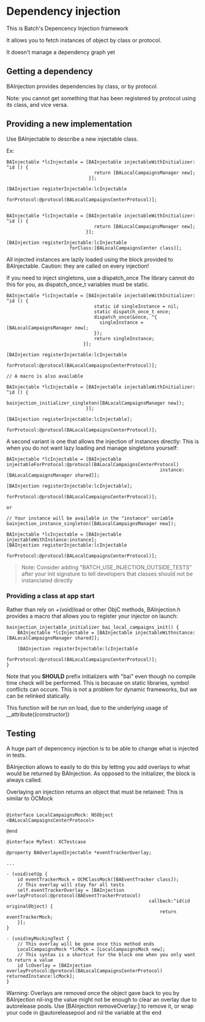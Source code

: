 #  Dependency injection

This is Batch's Depencency Injection framework

It allows you to fetch instances of object by class or protocol.

It doesn't manage a dependency graph yet

## Getting a dependency

BAInjection provides dependencies by class, or by protocol.

Note: you cannot get something that has been registered by protocol using its class, and vice versa.

## Providing a new implementation

Use BAInjectable to describe a new injectable class.

Ex:

```
BAInjectable *lcInjectable = [BAInjectable injectableWithInitializer: ^id () {
                                return [BALocalCampaignsManager new];
                              }];
                         
[BAInjection registerInjectable:lcInjectable
                    forProtocol:@protocol(BALocalCampaignsCenterProtocol)];


BAInjectable *lcInjectable = [BAInjectable injectableWithInitializer: ^id () {
                                return [BALocalCampaignsManager new];
                             }];
                         
[BAInjection registerInjectable:lcInjectable
                       forClass:[BALocalCampaignsCenter class]];
```

All injected instances are lazily loaded using the block provided to BAInjectable. Caution: they are called on every injection!

If you need to inject singletons, use a dispatch_once
The library cannot do this for you, as dispatch_once_t variables must be static.

```
BAInjectable *lcInjectable = [BAInjectable injectableWithInitializer: ^id () {
                                static id singleInstance = nil;
                                static dispatch_once_t once;
                                dispatch_once(&once, ^{
                                  singleInstance = [BALocalCampaignsManager new];
                                });
                                return singleInstance;
                            }];
                         
[BAInjection registerInjectable:lcInjectable
                   forProtocol:@protocol(BALocalCampaignsCenterProtocol)];

// A macro is also available

BAInjectable *lcInjectable = [BAInjectable injectableWithInitializer: ^id () {
                                bainjection_initializer_singleton([BALocalCampaignsManager new]);
                             }];
                         
[BAInjection registerInjectable:lcInjectable];
                    forProtocol:@protocol(BALocalCampaignsCenterProtocol)];
```


A second variant is one that allows the injection of instances directly: This is when you do not want lazy loading and manage singletons yourself:

```
BAInjectable *lcInjectable = [BAInjectable injectableForProtocol:@protocol(BALocalCampaignsCenterProtocol)
                                                        instance:[BALocalCampaignsManager shared]];
                         
[BAInjection registerInjectable:lcInjectable];
                    forProtocol:@protocol(BALocalCampaignsCenterProtocol)];

or 

// Your instance will be available in the "instance" variable
bainjection_instance_singleton([BALocalCampaignsManager new]);

BAInjectable *lcInjectable = [BAInjectable injectableWithInstance:instance];
[BAInjection registerInjectable:lcInjectable
                    forProtocol:@protocol(BALocalCampaignsCenterProtocol)];

```

>Note: Consider adding "BATCH_USE_INJECTION_OUTSIDE_TESTS" after your init signature to tell developers that classes should not be instanciated directly 

### Providing a class at app start

Rather than rely on +(void)load or other ObjC methods, BAInjection.h provides a macro that allows you to register your injector on launch:

```
bainjection_injectable_initializer bai_local_campaigns_init() {
    BAInjectable *lcInjectable = [BAInjectable injectableWithnstance:[BALocalCampaignsManager shared]];
                             
    [BAInjection registerInjectable:lcInjectable
                        forProtocol:@protocol(BALocalCampaignsCenterProtocol)];
}
```

Note that you **SHOULD** prefix initializers with "bai" even though no compile time check will be performed.
This is because on static libraries, symbol conflicts can occure. This is not a problem for dynamic frameworks, but we can be relinked statically.

This function will be run on load, due to the underlying usage of __attribute((constructor))

## Testing

A huge part of depencency injection is to be able to change what is injected in tests.

BAInjection allows to easily to do this by letting you add overlays to what would be returned by BAInjection. As opposed to the initializer, the block is always called.

Overlaying an injection returns an object that must be retained:
This is similar to OCMock

```

@interface LocalCampaignsMock: NSObject <BALocalCampaignsCenterProtocol> 

@end

@interface MyTest: XCTestcase

@property BAOverlayedInjectable *eventTrackerOverlay;

...

- (void)setUp {
    id eventTrackerMock = OCMClassMock([BAEventTracker class]);
    // This overlay will stay for all tests
    self.eventTrackerOverlay = [BAInjection overlayProtocol:@protocol(BAEventTrackerProtocol)
                                                    callback:^id(id originalObject) {
                                                        return eventTrackerMock;
    }];
}

- (void)myMockingTest {
    // This overlay will be gone once this method ends
    LocalCampaignsMock *lcMock = [LocalCampaignsMock new];
    // This syntax is a shortcut for the block one when you only want to return a value
    id lcOverlay = [BAInjection overlayProtocol:@protocol(BALocalCampaignsCenterProtocol) returnedInstance:lcMock];
}
```

Warning: Overlays are removed once the object gave back to you by BAInjection
nil-ing the value might not be enough to clear an overlay due to autorelease pools.
Use [BAInjection removeOverlay:] to remove it, or wrap your code in @autoreleasepool and nil the variable at the end

